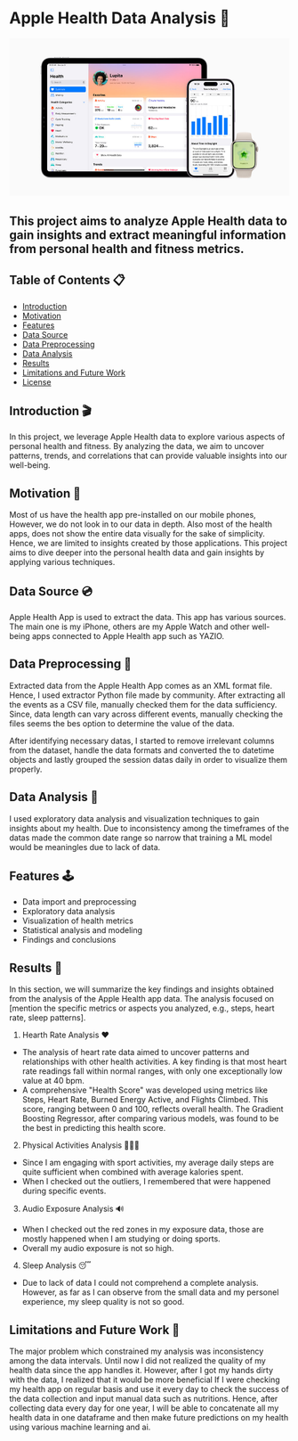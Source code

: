 # Apple Health Data Analysis 🏥

![Image](/header.jpg)

## This project aims to analyze Apple Health data to gain insights and extract meaningful information from personal health and fitness metrics.

## Table of Contents 📋

- [Introduction](#introduction)
- [Motivation](#motivation)
- [Features](#features)
- [Data Source](#data-source)
- [Data Preprocessing](#data-preprocessing)
- [Data Analysis](#data-analysis)
- [Results](#results)
- [Limitations and Future Work](#limitations-and-future-work)
- [License](#license)

## Introduction 🎬

In this project, we leverage Apple Health data to explore various aspects of personal health and fitness. By analyzing the data, we aim to uncover patterns, trends, and correlations that can provide valuable insights into our well-being.

## Motivation 🚀
Most of us have the health app pre-installed on our mobile phones, However, we do not look in to our data in depth. Also most of the health apps, does not show the entire data visually for the sake of simplicity. Hence, we are limited to insights created by those applications. This project aims to dive deeper into the personal health data and gain insights by applying various techniques.

## Data Source 💿
Apple Health App is used to extract the data. This app has various sources. The main one is my iPhone, others are my Apple Watch and other well-being apps connected to Apple Health app such as YAZIO.

## Data Preprocessing 🤖

Extracted data from the Apple Health App comes as an XML format file. Hence, I used extractor Python file made by community. After extracting all the events as a CSV file, manually checked them for the data sufficiency. Since, data length can vary across different events, manually checking the files seems the bes option to determine the value of the data.

After identifying necessary datas, I started to remove irrelevant columns from the dataset, handle the data formats and converted the  to datetime objects and lastly grouped the session datas daily in order to visualize them properly.

## Data Analysis 🧐

I used exploratory data analysis and visualization techniques to gain insights about my health. Due to inconsistency among the timeframes of the datas made the common date range so narrow that training a ML model would be meaningles due to lack of data. 

## Features 🕹️

- Data import and preprocessing
- Exploratory data analysis
- Visualization of health metrics
- Statistical analysis and modeling
- Findings and conclusions


## Results 📇

In this section, we will summarize the key findings and insights obtained from the analysis of the Apple Health app data. The analysis focused on [mention the specific metrics or aspects you analyzed, e.g., steps, heart rate, sleep patterns].

1. Hearth Rate Analysis ❤️

- The analysis of heart rate data aimed to uncover patterns and relationships with other health activities. A key finding is that most heart rate readings fall within normal ranges, with only one exceptionally low value at 40 bpm.
- A comprehensive "Health Score" was developed using metrics like Steps, Heart Rate, Burned Energy Active, and Flights Climbed. This score, ranging between 0 and 100, reflects overall health. The Gradient Boosting Regressor, after comparing various models, was found to be the best in predicting this health score.

2. Physical Activities Analysis 🏃🏼‍♀️

- Since I am engaging with sport activities, my average daily steps are quite sufficient when combined with average kalories spent.
- When I checked out the outliers, I remembered that were happened during specific events.

3. Audio Exposure Analysis 🔊

- When I checked out the red zones in my exposure data, those are mostly happened when I am studying or doing sports.
- Overall my audio exposure is not so high. 

4. Sleep Analysis 😴

- Due to lack of data I could not comprehend a complete analysis. However, as far as I can observe from the small data and my personel experience, my sleep quality is not so good.




## Limitations and Future Work 💼

The major problem which constrained my analysis was inconsistency among the data intervals. Until now I did not realized the quality of my health data since the app handles it. However, after I got my hands dirty with the data, I realized that it would be more beneficial If I were checking my health app on regular basis and use it every day to check the success of the data collection and input manual data such as nutritions. Hence, after collecting data every day for one year, I will be able to concatenate all my health data in one dataframe and then make future predictions on my health using various machine learning and ai.

